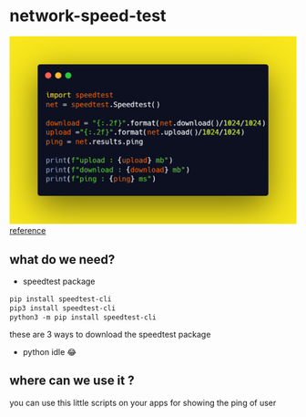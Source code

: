 # network-speed-test
![py](https://github.com/amirsamgoharpay/network-speed-test/blob/main/carbon.png?raw=true)
[reference](https://github.com/sivel/speedtest-cli/wiki) 
## what do we need?
- speedtest package
```shell
pip install speedtest-cli
pip3 install speedtest-cli
python3 -m pip install speedtest-cli
```
these are 3 ways to download the speedtest package
- python idle 😂
## where can we use it ?
you can use this little scripts on your apps for showing the ping of user


